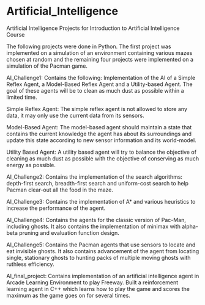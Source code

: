 # Artificial_Intelligence
Artificial Intelligence Projects for Introduction to Artificial Intelligence Course

The following projects were done in Python. The first project was implemented on a simulation of an environment containing various mazes chosen at random and the remaining four projects were implemented on a simulation of the Pacman game.

AI_Challenge1: Contains the following:
  Implementation of the AI of a Simple Reflex Agent, a Model-Based Reflex Agent and a
  Utility-based Agent. The goal of these agents will be to clean as much dust as
  possible within a limited time.

  Simple Reflex Agent: The simple reflex agent is not allowed to store any data, it may only use the current data from its sensors.

  Model-Based Agent:  The model-based agent should maintain a state that contains
                      the current knowledge the agent has about its surroundings and update this state according to new sensor information and its world-model.

  Utility Based Agent: A utility based agent will try to balance the objective of cleaning as much dust as possible with the objective of conserving as much energy as possible.

AI_Challenge2:  Contains the implementation of the search algorithms: depth-first search, breadth-first search and uniform-cost search to help Pacman clear-out all the food in the maze.
 
AI_Challenge3:  Contains the implementation of A* and various heuristics to increase the performance of the agent.
 
AI_Challenge4:  Contains the agents for the classic version of Pac-Man, including ghosts. It also contains the implementation of minimax with alpha-beta
                pruning and evaluation function design.
 
AI_Challenge5:  Contains the  Pacman agents that use sensors to locate and eat invisible ghosts. It also contains advancement of the agent from locating single, stationary ghosts to hunting packs of multiple moving ghosts with ruthless efficiency.

AI_final_project: Contains implementation of an artificial intelligence agent in Arcade Learning Environment to play Freeway. Built a reinforcement learning agent in C++ which learns how to play the game and scores the maximum as the game goes on for several times.
